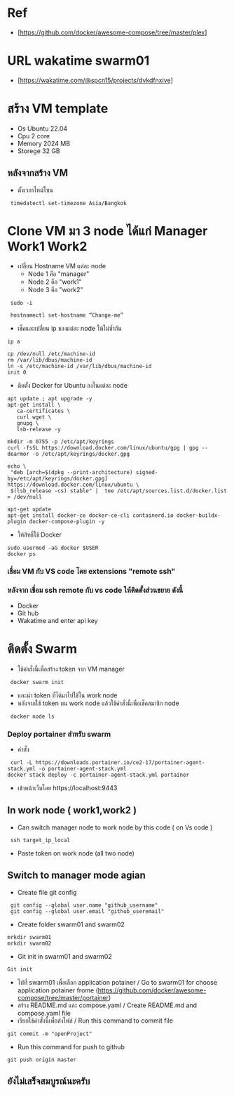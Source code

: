 # Ref
- [https://github.com/docker/awesome-compose/tree/master/plex]

# URL wakatime swarm01
- [https://wakatime.com/@spcn15/projects/dvkdfnxive] 

# สร้าง VM template
  * Os Ubuntu 22.04
  * Cpu 2 core
  * Memory 2024 MB
  * Storege 32 GB
  
## หลังจากสร้าง VM
 * ตั้งเวลาไทม์โซน
``` 
 timedatectl set-timezone Asia/Bangkok
```
# Clone VM มา 3 node ได้แก่ Manager Work1 Work2
* เปลี่ยน Hostname VM แต่ละ node 
   * Node 1 คือ "manager"
   * Node 2 คือ "work1"
   * Node 3 คือ "work2"
``` 
 sudo -i 
``` 
``` 
 hostnamectl set-hostname “Change-me”
```
* เช็คและเปลี่ยน ip ของแต่ละ node ให้ไม่ซ้ำกัน
```
ip a
```
```
cp /dev/null /etc/machine-id
rm /var/lib/dbus/machine-id
ln -s /etc/machine-id /var/lib/dbus/machine-id
init 0
```
 * ติดตั้ง Docker for Ubuntu ลงในแต่ละ node
 ``` 
 apt update ; apt upgrade -y
 apt-get install \
    ca-certificates \
    curl wget \
    gnupg \
    lsb-release -y
 ```
 ```
mkdir -m 0755 -p /etc/apt/keyrings
curl -fsSL https://download.docker.com/linux/ubuntu/gpg | gpg --dearmor -o /etc/apt/keyrings/docker.gpg
 ```
 ```
 echo \
  "deb [arch=$(dpkg --print-architecture) signed-by=/etc/apt/keyrings/docker.gpg] https://download.docker.com/linux/ubuntu \
  $(lsb_release -cs) stable" |  tee /etc/apt/sources.list.d/docker.list > /dev/null
 ```
 ```
 apt-get update
 apt-get install docker-ce docker-ce-cli containerd.io docker-buildx-plugin docker-compose-plugin -y
 ```  

* ให้สิทธิ์ใช้ Docker
```
sudo usermod -aG docker $USER
docker ps
```
### เชื่อม VM กับ VS code โดย extensions "remote ssh"
### หลังจาก เชื่อม ssh remote กับ vs code ให้ติดตั้งส่วนขยาย ดังนี้
  * Docker
  * Git hub
  * Wakatime and enter api key
# ติดตั้ง Swarm
* ใช้คำสั่งนี้เพื่อสร้าง token จาก VM manager
``` 
 docker swarm init
```
* และนำ token ที่ได้มาไปใช้ใน work node
* หลังจากใช้ token บน work node แล้วใช้คำสั่งนี้เพื่อเช็คสมาชิก node
``` 
 docker node ls
```
### Deploy portainer สำหรับ swarm 
* คำสั่ง
``` 
 curl -L https://downloads.portainer.io/ce2-17/portainer-agent-stack.yml -o portainer-agent-stack.yml
docker stack deploy -c portainer-agent-stack.yml portainer
```
* เข้าหน้าเว็บโดย https://localhost:9443
## In work node ( work1,work2 )
  * Can switch manager node to work node by this code ( on Vs code )
``` 
 ssh target_ip_local
```
  * Paste token on work node (all two node)

## Switch to manager mode agian 
  * Create file git config
``` 
 git config --global user.name "github_username"
 git config --global user.email "github_useremail"
```
  * Create folder swarm01 and swarm02
``` 
mrkdir swarm01
mrkdir swarm02
```
  * Git init in swarm01 and swarm02
``` 
Git init
```
  * ไปที่ swarm01 เพื่อเลือก application potainer / Go to swarm01 for choose application potainer frome (https://github.com/docker/awesome-compose/tree/master/portainer)
  * สร้าง README.md และ compose.yaml / Create README.md and compose.yaml file
  * เรียกใช้คำสั่งนี้เพื่อส่งไฟล์ / Run this command to commit file
``` 
git commit -m "openProject"
```
  * Run this command for push to github
``` 
git push origin master
```

## ยังไม่เสร็จสมบูรณ์นะครับ
